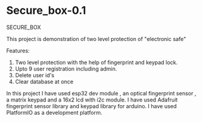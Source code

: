 # Secure_box-0.1
SECURE_BOX

This project is demonstration of two level protection of "electronic safe"

Features:
1) Two level protection with the help of fingerprint and keypad lock.
2) Upto 9 user registration including admin.
3) Delete user id's
4) Clear database at once

In this project I have used esp32 dev module , an optical fingerprint sensor , a matrix keypad and a 16x2 lcd with i2c module.
I have used Adafruit fingerprint sensor library and keypad library for arduino.
I have used PlatformIO as a development platform.
